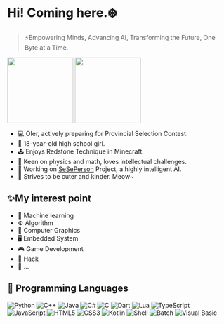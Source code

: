 # Hi! Coming here.❄️
> ⚡Empowering Minds, Advancing AI, Transforming the Future, One Byte at a Time.

<a><img height=150 align="center" src="https://github-readme-stats-two-flame-79.vercel.app/api?username=wellcoming&show_icons=true&custom_title=🥺&theme=transparent" /></a>
<a><img height=150 align="center" src="https://github-readme-stats-two-flame-79.vercel.app/api/top-langs?username=wellcoming&layout=compact&exclude_repo=github-readme-stats&theme=transparent" /></a>

- 💻 OIer, actively preparing for Provincial Selection Contest.
- 📖 18-year-old high school girl.
- 🕹️ Enjoys Redstone Technique in Minecraft.
- 🔭 Keen on physics and math, loves intellectual challenges.
- 🤖 Working on [SeSePerson](https://github.com/SeSePerson/SeSePerson) Project, a highly intelligent AI.
- 💖 Strives to be cuter and kinder. Meow~

## ✨My interest point
- 🤖 Machine learning
- ⚙️ Algorithm
- 🎨 Computer Graphics
- 🖥️ Embedded System
- 🎮 Game Development
- 🔐 Hack
- 🚀 ...



## 🌱 Programming Languages

![Python](https://img.shields.io/badge/-Python-3776AB?style=flat-square&logo=Python&logoColor=fff)
![C++](https://img.shields.io/badge/-C++-00599C?style=flat-square&logo=C%2B%2B&logoColor=fff)
![Java](https://img.shields.io/badge/-Java-F80000?style=flat-square&logo=Oracle&logoColor=fff)
![C#](https://img.shields.io/badge/-C%23-512BD4?style=flat-square&logo=C%23&logoColor=fff)
![C](https://img.shields.io/badge/-C-A8B9CC?style=flat-square&logo=C&logoColor=000)
![Dart](https://img.shields.io/badge/-Dart-0175C2?style=flat-square&logo=Dart&logoColor=fff)
![Lua](https://img.shields.io/badge/-Lua-2C2D72?style=flat-square&logo=Lua&logoColor=fff)
![TypeScript](https://img.shields.io/badge/-TypeScript-3178C6?style=flat-square&logo=TypeScript&logoColor=fff)
![JavaScript](https://img.shields.io/badge/-JavaScript-F7DF1E?style=flat-square&logo=JavaScript&logoColor=000)
![HTML5](https://img.shields.io/badge/-HTML5-E34F26?style=flat-square&logo=HTML5&logoColor=fff)
![CSS3](https://img.shields.io/badge/-CSS3-1572B6?style=flat-square&logo=CSS3&logoColor=fff)
![Kotlin](https://img.shields.io/badge/-Kotlin-7F52FF?style=flat-square&logo=Kotlin&logoColor=fff)
![Shell](https://img.shields.io/badge/-Shell-4eaa25?style=flat-square&logo=GNU%20bash&logoColor=fff)
![Batch](https://img.shields.io/badge/-Batch-4d4d4d?style=flat-square&logo=windows%20terminal&logoColor=fff)
![Visual Basic](https://img.shields.io/badge/-Visual%20Basic-512BD4?style=flat-square&logo=Visual%20Basic&logoColor=fff)

